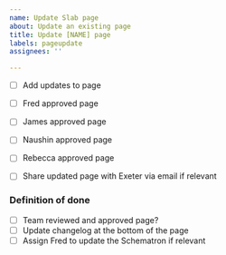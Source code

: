 ```yaml
---
name: Update Slab page
about: Update an existing page
title: Update [NAME] page
labels: pageupdate
assignees: ''

---
```


- [ ] Add updates to page
- [ ] Fred approved page
- [ ] James approved page
- [ ] Naushin approved page
- [ ] Rebecca approved page
- [ ] Share updated page with Exeter via email if relevant


### Definition of done
- [ ] Team reviewed and approved page?
- [ ] Update changelog at the bottom of the page
- [ ] Assign Fred to update the Schematron if relevant
